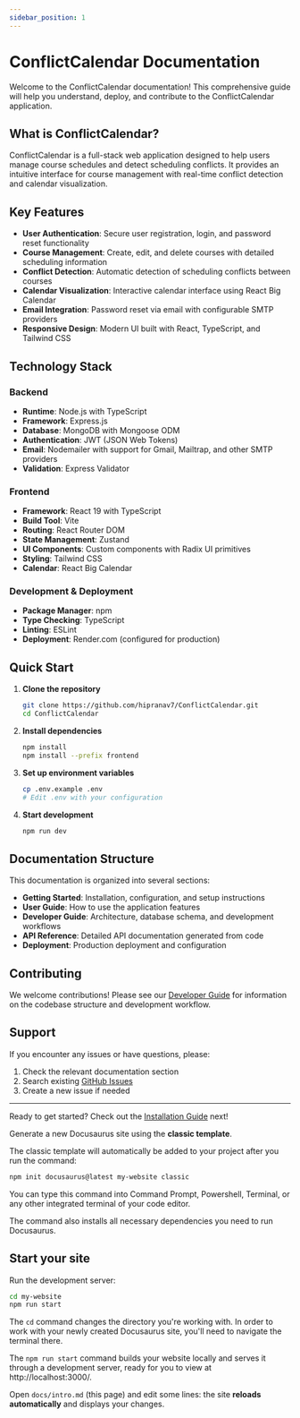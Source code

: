 ```yaml
---
sidebar_position: 1
---
```


# ConflictCalendar Documentation

Welcome to the ConflictCalendar documentation! This comprehensive guide will help you understand, deploy, and contribute to the ConflictCalendar application.

## What is ConflictCalendar?

ConflictCalendar is a full-stack web application designed to help users manage course schedules and detect scheduling conflicts. It provides an intuitive interface for course management with real-time conflict detection and calendar visualization.

## Key Features

- **User Authentication**: Secure user registration, login, and password reset functionality
- **Course Management**: Create, edit, and delete courses with detailed scheduling information
- **Conflict Detection**: Automatic detection of scheduling conflicts between courses
- **Calendar Visualization**: Interactive calendar interface using React Big Calendar
- **Email Integration**: Password reset via email with configurable SMTP providers
- **Responsive Design**: Modern UI built with React, TypeScript, and Tailwind CSS

## Technology Stack

### Backend
- **Runtime**: Node.js with TypeScript
- **Framework**: Express.js
- **Database**: MongoDB with Mongoose ODM
- **Authentication**: JWT (JSON Web Tokens)
- **Email**: Nodemailer with support for Gmail, Mailtrap, and other SMTP providers
- **Validation**: Express Validator

### Frontend
- **Framework**: React 19 with TypeScript
- **Build Tool**: Vite
- **Routing**: React Router DOM
- **State Management**: Zustand
- **UI Components**: Custom components with Radix UI primitives
- **Styling**: Tailwind CSS
- **Calendar**: React Big Calendar

### Development & Deployment
- **Package Manager**: npm
- **Type Checking**: TypeScript
- **Linting**: ESLint
- **Deployment**: Render.com (configured for production)

## Quick Start

1. **Clone the repository**
   ```bash
   git clone https://github.com/hipranav7/ConflictCalendar.git
   cd ConflictCalendar
   ```

2. **Install dependencies**
   ```bash
   npm install
   npm install --prefix frontend
   ```

3. **Set up environment variables**
   ```bash
   cp .env.example .env
   # Edit .env with your configuration
   ```

4. **Start development**
   ```bash
   npm run dev
   ```

## Documentation Structure

This documentation is organized into several sections:

- **Getting Started**: Installation, configuration, and setup instructions
- **User Guide**: How to use the application features
- **Developer Guide**: Architecture, database schema, and development workflows
- **API Reference**: Detailed API documentation generated from code
- **Deployment**: Production deployment and configuration

## Contributing

We welcome contributions! Please see our [Developer Guide](developer-guide/architecture) for information on the codebase structure and development workflow.

## Support

If you encounter any issues or have questions, please:

1. Check the relevant documentation section
2. Search existing [GitHub Issues](https://github.com/hipranav7/ConflictCalendar/issues)
3. Create a new issue if needed

---

Ready to get started? Check out the [Installation Guide](installation) next!

Generate a new Docusaurus site using the **classic template**.

The classic template will automatically be added to your project after you run the command:

```bash
npm init docusaurus@latest my-website classic
```

You can type this command into Command Prompt, Powershell, Terminal, or any other integrated terminal of your code editor.

The command also installs all necessary dependencies you need to run Docusaurus.

## Start your site

Run the development server:

```bash
cd my-website
npm run start
```

The `cd` command changes the directory you're working with. In order to work with your newly created Docusaurus site, you'll need to navigate the terminal there.

The `npm run start` command builds your website locally and serves it through a development server, ready for you to view at http://localhost:3000/.

Open `docs/intro.md` (this page) and edit some lines: the site **reloads automatically** and displays your changes.

